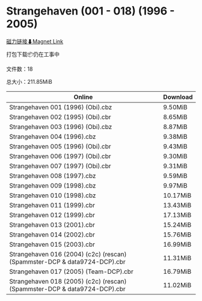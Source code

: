 # Strangehaven (001 - 018) (1996 - 2005)

[磁力链接⬇Magnet Link](magnet:?xt=urn:btih:b220cf3d9e3a65bccf55ed73ff917e21e566834c&dn=Strangehaven%20%28001%20-%20018%29%20%281996%20-%202005%29)

打包下载📦仍在工事中

文件数：18

总大小：211.85MiB

Online | Download
--- | ---
Strangehaven 001 (1996) (Obi).cbz | 9.50MiB
Strangehaven 002 (1995) (Obi).cbr | 8.65MiB
Strangehaven 003 (1996) (Obi).cbz | 8.87MiB
Strangehaven 004 (1996).cbz | 9.38MiB
Strangehaven 005 (1996) (Obi).cbr | 9.43MiB
Strangehaven 006 (1997) (Obi).cbr | 9.30MiB
Strangehaven 007 (1997) (Obi).cbr | 9.31MiB
Strangehaven 008 (1997).cbz | 9.59MiB
Strangehaven 009 (1998).cbz | 9.97MiB
Strangehaven 010 (1998).cbz | 10.17MiB
Strangehaven 011 (1999).cbr | 13.43MiB
Strangehaven 012 (1999).cbr | 17.13MiB
Strangehaven 013 (2001).cbr | 15.24MiB
Strangehaven 014 (2002).cbr | 15.76MiB
Strangehaven 015 (2003).cbr | 16.99MiB
Strangehaven 016 (2004) (c2c) (rescan) (Spammster-DCP & data9724-DCP).cbr | 11.31MiB
Strangehaven 017 (2005) (Team-DCP).cbr | 16.79MiB
Strangehaven 018 (2005) (c2c) (rescan) (Spammster-DCP & data9724-DCP).cbr | 11.02MiB